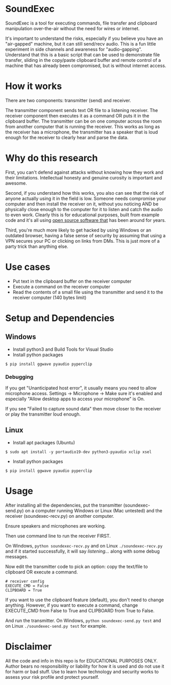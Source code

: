 # SoundExec
SoundExec is a tool for executing commands, file transfer and clipboard manipulation over-the-air without the need for wires or internet.

It's important to understand the risks, especially if you believe you have an "air-gapped" machine, but it can still send/recv audio. This is a fun little experiment in side channels and awareness for "audio-gapping". Understand that this is a basic script that can be used to demonstrate file transfer, sliding in the copy/paste clipboard buffer and remote control of a machine that has already been compromised, but is without internet access.

# How it works
There are two components: transmitter (send) and receiver. 

The transmitter component sends text OR file to a listening receiver. The receiver component then executes it as a command OR puts it in the clipboard buffer. The transmitter can be on one computer across the room from another computer that is running the receiver. This works as long as the receiver has a microphone, the transmitter has a speaker that is loud enough for the receiver to clearly hear and parse the data.

# Why do this research

First, you can't defend against attacks without knowing how they work and their limitations. Intellectual honesty and genuine curosity is important and awesome.

Second, if you understand how this works, you also can see that the risk of anyone actually using it in the field is low. Someone needs compromise your computer and then install the receiver on it, without you noticing AND be physically close enough to the computer for it to listen and catch the audio to even work. Clearly this is for educational purposes, built from example code and it's all using [open source software that](https://github.com/ggerganov/ggwave) has been around for years.

Third, you're much more likely to get hacked by using Windows or an outdated browser, having a false sense of security by assuming that using a VPN secures your PC or clicking on links from DMs. This is just more of a party trick than anything else.

# Use cases
- Put text in the clipboard buffer on the receiver computer
- Execute a command on the receiver computer
- Read the contents of a small file using the transmitter and send it to the receiver computer (140 bytes limit)

# Setup and Dependencies

## Windows
- Install python3 and Build Tools for Visual Studio
- Install python packages

`$ pip install ggwave pyaudio pyperclip`

### Debugging
If you get "Unanticipated host error", it usually means you need to allow microphone access. Settings -> Microphone -> Make sure it's enabled and especially "Allow desktop apps to access your microphone" is On.

If you see "Failed to capture sound data" then move closer to the receiver or play the transmitter loud enough.

## Linux
- Install apt packages (Ubuntu)

`$ sudo apt install -y portaudio19-dev python3-pyaudio xclip xsel`

- Install python packages

`$ pip install ggwave pyaudio pyperclip`

# Usage
After installing all the dependencies, put the transmitter (soundexec-send.py) on a computer running Windows or Linux (Mac untested) and the receiver (soundexec-recv.py) on another computer.

Ensure speakers and microphones are working.

Then use command line to run the receiver FIRST.

On Windows, `python soundexec-recv.py` and on Linux `./soundexec-recv.py` and if it started successfully, it will say *listening...* along with some debug messages.

Now edit the transmitter code to pick an option: copy the text/file to clipboard OR execute a command.

```
# receiver config
EXECUTE_CMD = False
CLIPBOARD = True
```

If you want to use the clipboard feature (default), you don't need to change anything. However, if you want to execute a command, change EXECUTE_CMD from False to True and CLIPBOARD from True to False.

And run the transmitter. On Windows, `python soundexec-send.py test` and on Linux `./soundexec-send.py test` for example.

# Disclaimer
All the code and info in this repo is for EDUCATIONAL PURPOSES ONLY. Author bears no responsibility or liability for how it is used and do not use it for harm or bad stuff. Use to learn how technology and security works to assess your risk profile and protect yourself.
